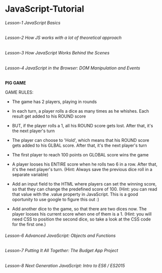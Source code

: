 # JavaScript-Tutorial

###### Lesson-1 JavaScript Basics

###### Lesson-2 How JS works with a lot of theoretical approach

###### Lesson-3 How JavaScript Works Behind the Scenes

###### Lesson-4 JavaScript in the Browser: DOM Manipulation and Events
 **PIG GAME**

 GAME RULES:
* The game has 2 players, playing in rounds
* In each turn, a player rolls a dice as many times as he whishes. Each result get added to his ROUND score
* BUT, if the player rolls a 1, all his ROUND score gets lost. After that, it's the next player's turn
* The player can choose to 'Hold', which means that his ROUND score gets added to his GLBAL score. After that, it's the next player's turn
* The first player to reach 100 points on GLOBAL score wins the game

* A player looses his ENTIRE score when he rolls two 6 in a row. After that, it's the next player's turn. (Hint: Always save the previous dice roll in a separate variable)
* Add an input field to the HTML where players can set the winning score, so that they can change the predefined score of 100. (Hint: you can read that value with the .value property in JavaScript. This is a good oportunity to use google to figure this out :)
* Add another dice to the game, so that there are two dices now. The player looses his current score when one of them is a 1. (Hint: you will need CSS to position the second dice, so take a look at the CSS code for the first one.)

###### Lesson-6 Advanced JavaScript: Objects and Functions

###### Lesson-7 Putting It All Together: The Budget App Project

###### Lesson-8 Next Generation JavaScript: Intro to ES6 / ES2015

